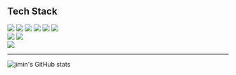 ## Tech Stack

<img src="https://img.shields.io/badge/Java-blue?style=flat-square&logo=java&logoColor=white"/></a>
<img src="https://img.shields.io/badge/Spring-success?style=flat-square&logo=spring&logoColor=white"/></a>
<img src="https://img.shields.io/badge/SpringBoot-green?style=flat-square&logo=springboot&logoColor=white"/></a>
<img src="https://img.shields.io/badge/MySQL-lightgray?style=flat-square&logo=mysql&logoColor=white"/></a>
<img src="https://img.shields.io/badge/JPA-9cf?style=flat-square&logo=hibernate&logoColor=white"/></a>
<img src="https://img.shields.io/badge/Redis-red?style=flat-square&logo=redis&logoColor=white"/></a> <br>
<img src="https://img.shields.io/badge/Maven-yellow?style=flat-square&logo=Apachemaven&logoColor=white"/></a>
<img src="https://img.shields.io/badge/Jenkins-yellowgreen?style=flat-square&logo=jenkins&logoColor=white"/></a> <br>
<img src="https://img.shields.io/badge/Nginx-green?style=flat-square&logo=nginx&logoColor=white"/></a>

---

![jimin's GitHub stats](https://github-readme-stats.vercel.app/api?username=joojimin&show_icons=true&theme=dracula)





